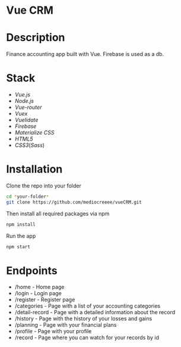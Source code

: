 # Vue CRM

# Description

Finance accounting app built with Vue. Firebase is used as a db.

# Stack

- _Vue.js_
- _Node.js_
- _Vue-router_
- _Vuex_
- _Vuelidate_
- _Firebase_
- _Materialize CSS_
- _HTML5_
- _CSS3_(_Sass_)

# Installation

Clone the repo into your folder

```sh
cd *your-folder*
git clone https://github.com/mediocreeee/vueCRM.git
```

Then install all required packages via npm

```sh
npm install
```

Run the app

```sh
npm start
```

# Endpoints

- /home - Home page
- /login - Login page
- /register - Register page
- /categories - Page with a list of your accounting categories
- /detail-record - Page with a detailed information about the record
- /history - Page with the history of your losses and gains
- /planning - Page with your financial plans
- /profile - Page with your profile
- /record - Page where you can watch for your records by id
